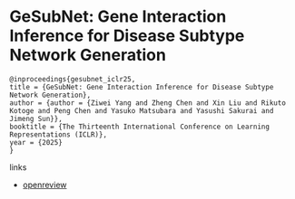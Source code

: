 # GeSubNet: Gene Interaction Inference for Disease Subtype Network Generation

```
@inproceedings{gesubnet_iclr25,
title = {GeSubNet: Gene Interaction Inference for Disease Subtype Network Generation},
author = {author = {Ziwei Yang and Zheng Chen and Xin Liu and Rikuto Kotoge and Peng Chen and Yasuko Matsubara and Yasushi Sakurai and Jimeng Sun}},
booktitle = {The Thirteenth International Conference on Learning Representations (ICLR)},
year = {2025}
}
```

links
- [openreview](https://openreview.net/forum?id=ja4rpheN2n)
